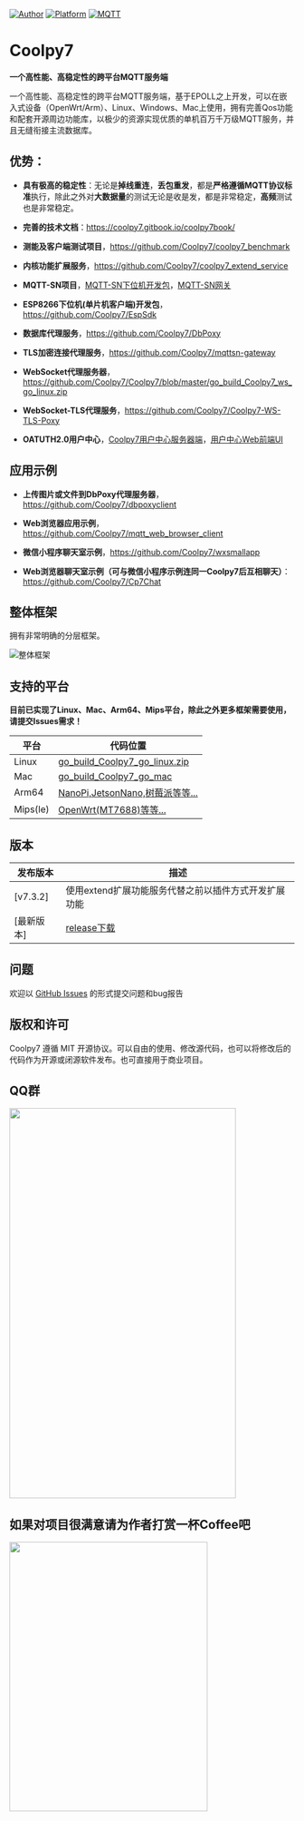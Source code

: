 [![Author](https://img.shields.io/badge/author-@jacoblai-blue.svg?style=flat)](http://coolpy.net/) [![Platform](https://img.shields.io/badge/platform-Linux,%20OpenWrt,%20Arm,%20Mac,%20Windows-green.svg?style=flat)](https://github.com/coolpy7/coolpy7) [![MQTT](https://img.shields.io/badge/MQTT3.1.1-pink.svg?tyle=flat)](https://github.com/coolpy7/coolpy7)

# Coolpy7

**一个高性能、高稳定性的跨平台MQTT服务端**

一个高性能、高稳定性的跨平台MQTT服务端，基于EPOLL之上开发，可以在嵌入式设备（OpenWrt/Arm）、Linux、Windows、Mac上使用，拥有完善Qos功能和配套开源周边功能库，以极少的资源实现优质的单机百万千万级MQTT服务，并且无缝衔接主流数据库。

## 优势：

- **具有极高的稳定性**：无论是**掉线重连**，**丢包重发**，都是**严格遵循MQTT协议标准**执行，除此之外对**大数据量**的测试无论是收是发，都是非常稳定，**高频**测试也是非常稳定。

- **完善的技术文档**：https://coolpy7.gitbook.io/coolpy7book/

- **测能及客户端测试项目**，https://github.com/Coolpy7/coolpy7_benchmark

- **内核功能扩展服务**，https://github.com/Coolpy7/coolpy7_extend_service

- **MQTT-SN项目**，[MQTT-SN下位机开发包](https://github.com/Coolpy7/mqttsn-sdk)，[MQTT-SN网关](https://github.com/Coolpy7/mqttsn-gateway)

- **ESP8266下位机(单片机客户端)开发包**，https://github.com/Coolpy7/EspSdk

- **数据库代理服务**，https://github.com/Coolpy7/DbPoxy

- **TLS加密连接代理服务**，https://github.com/Coolpy7/mqttsn-gateway

- **WebSocket代理服务器**，https://github.com/Coolpy7/Coolpy7/blob/master/go_build_Coolpy7_ws_go_linux.zip

- **WebSocket-TLS代理服务**，https://github.com/Coolpy7/Coolpy7-WS-TLS-Poxy

- **OATUTH2.0用户中心**，[Coolpy7用户中心服务器端](https://github.com/Coolpy7/oauth2_server)，[用户中心Web前端UI](https://github.com/Coolpy7/oauth2_ui)

## 应用示例

- **上传图片或文件到DbPoxy代理服务器**，https://github.com/Coolpy7/dbpoxyclient

- **Web浏览器应用示例**，https://github.com/Coolpy7/mqtt_web_browser_client

- **微信小程序聊天室示例**，https://github.com/Coolpy7/wxsmallapp

- **Web浏览器聊天室示例（可与微信小程序示例连同一Coolpy7后互相聊天）**：https://github.com/Coolpy7/Cp7Chat

## 整体框架

拥有非常明确的分层框架。

![整体框架](https://gblobscdn.gitbook.com/assets%2F-LPz4APWKTuf0FRQG1lh%2F-M0a3JzqBKD0TtVU3f7a%2F-M0a3UKQ3w-nqiZAybZf%2FCoolpy7%E6%96%B0%E6%9E%B6%E6%9E%84.png?alt=media&token=79671425-a1bc-42a5-8184-1af1a51e8b36)

## 支持的平台

**目前已实现了Linux、Mac、Arm64、Mips平台，除此之外更多框架需要使用，请提交Issues需求！**

| 平台           | 代码位置 |
| -------------- | -------- |
| Linux          | [go_build_Coolpy7_go_linux.zip](https://github.com/Coolpy7/Coolpy7/blob/master/go_build_Coolpy7_go_linux.zip) |
| Mac            | [go_build_Coolpy7_go_mac](https://github.com/Coolpy7/Coolpy7/blob/master/go_build_Coolpy7_go_mac.zip) |
| Arm64          | [NanoPi,JetsonNano,树莓派等等...](https://github.com/Coolpy7/Coolpy7/blob/master/go_build_Coolpy7_go_arm64_linux.zip) |
| Mips(le)      | [OpenWrt(MT7688)等等...](https://github.com/Coolpy7/Coolpy7/blob/master/go_build_Coolpy7_go_mipsle_linux.zip) |


## 版本

| 发布版本 | 描述 | 
| --- | --- |
| [v7.3.2] | 使用extend扩展功能服务代替之前以插件方式开发扩展功能 |
| [最新版本] | [release下载](https://github.com/Coolpy7/Coolpy7/releases) |

## 问题

欢迎以 [GitHub Issues](https://github.com/Coolpy7/Coolpy7/issues) 的形式提交问题和bug报告

## 版权和许可

Coolpy7 遵循 MIT 开源协议。可以自由的使用、修改源代码，也可以将修改后的代码作为开源或闭源软件发布。也可直接用于商业项目。

## QQ群

<img src="https://github.com/Coolpy7/Coolpy7/blob/master/qq.jpg" width="400" height="688">

## 如果对项目很满意请为作者打赏一杯Coffee吧

<img src="https://github.com/Coolpy7/Coolpy7/blob/master/wx.jpeg" width="350" height="475">
